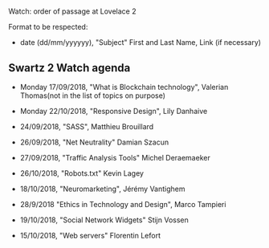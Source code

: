 
#
 Watch: order of passage at Lovelace 2

Format to be respected:   
- date (dd/mm/yyyyyy), "Subject" First and Last Name, Link (if necessary)

## Swartz 2 Watch agenda

- Monday 17/09/2018, "What is Blockchain technology", Valerian Thomas(not in the list of topics on purpose)

- Monday 22/10/2018, "Responsive Design", Lily Danhaive
- 24/09/2018, "SASS", Matthieu Brouillard
- 26/09/2018, "Net Neutrality" Damian Szacun
- 27/09/2018, "Traffic Analysis Tools" Michel Deraemaeker
- 26/10/2018, "Robots.txt" Kevin Lagey
- 18/10/2018, "Neuromarketing", Jérémy Vantighem
- 28/9/2018 "Ethics in Technology and Design", Marco Tampieri
- 19/10/2018, "Social Network Widgets" Stijn Vossen
- 15/10/2018, "Web servers" Florentin Lefort
